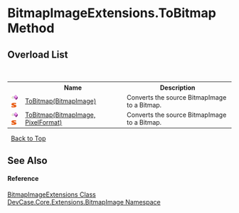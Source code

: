 # BitmapImageExtensions.ToBitmap Method 
 


## Overload List
&nbsp;<table><tr><th></th><th>Name</th><th>Description</th></tr><tr><td>![Public method](media/pubmethod.gif "Public method")![Static member](media/static.gif "Static member")</td><td><a href="M_DevCase_Core_Extensions_BitmapImage_BitmapImageExtensions_ToBitmap">ToBitmap(BitmapImage)</a></td><td>
Converts the source BitmapImage to a Bitmap.</td></tr><tr><td>![Public method](media/pubmethod.gif "Public method")![Static member](media/static.gif "Static member")</td><td><a href="M_DevCase_Core_Extensions_BitmapImage_BitmapImageExtensions_ToBitmap_1">ToBitmap(BitmapImage, PixelFormat)</a></td><td>
Converts the source BitmapImage to a Bitmap.</td></tr></table>&nbsp;
<a href="#bitmapimageextensions.tobitmap-method">Back to Top</a>

## See Also


#### Reference
<a href="T_DevCase_Core_Extensions_BitmapImage_BitmapImageExtensions">BitmapImageExtensions Class</a><br /><a href="N_DevCase_Core_Extensions_BitmapImage">DevCase.Core.Extensions.BitmapImage Namespace</a><br />